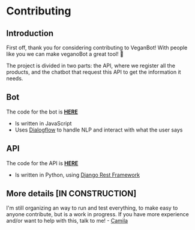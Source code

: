 # Contributing

## Introduction

First off, thank you for considering contributing to VeganBot! With people like you we can make veganoBot a great tool! :green_heart:

The project is divided in two parts: the API, where we register all the products, and the chatbot that request this API to get the information it needs.  
## Bot
The code for the bot is **[HERE](https://github.com/issoevegano/veganoBot)**
* Is written in JavaScript
* Uses [Dialogflow](https://dialogflow.com/) to handle NLP and interact with what the user says

## API
The code for the API is **[HERE](https://github.com/issoevegano/isso-e-vegano-api)**
* Is written in Python, using [Django Rest Framework](http://www.django-rest-framework.org/)

## More details [IN CONSTRUCTION]
I'm still organizing an way to run and test everything, to make easy to anyone contribute, but is a work in progress.
If you have more experience and/or want to help with this, talk to me! - [Camila](https://github.com/camilaavilarinho)

